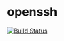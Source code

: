 # openssh

[![Build Status](https://cloud.drone.io/api/badges/rolehippie/openssh/status.svg)](https://cloud.drone.io/rolehippie/openssh)
